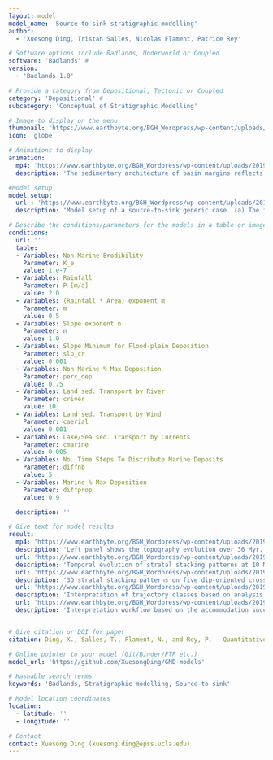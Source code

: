 ```yaml
---
layout: model
model_name: 'Source-to-sink stratigraphic modelling'
author: 
  - 'Xuesong Ding, Tristan Salles, Nicolas Flament, Patrice Rey'

# Software options include Badlands, Underworld or Coupled
software: 'Badlands' #
version: 
  - 'Badlands 1.0'

# Provide a category from Depositional, Tectonic or Coupled
category: 'Depositional' #
subcategory: 'Conceptual of Stratigraphic Modelling'

# Image to display on the menu
thumbnail: 'https://www.earthbyte.org/BGH_Wordpress/wp-content/uploads/2019/11/S2S-Initial-Setting.pdf'
icon: 'globe'

# Animations to display
animation:
  mp4: 'https://www.earthbyte.org/BGH_Wordpress/wp-content/uploads/2019/11/S2S-Strata.mp4'
  description: 'The sedimentary architecture of basin margins reflects the interplay between the rate of change of accommodation creation (dA) and the rate of change of sediment supply (dS). Understanding the quantitative relationship between changes in dA/dS and depositional patterns can help to constrain the contributing factors of the formation of basin margins. This work investigates the development of stratigraphic sequences in a source-to-sink context using Badlands, and proposes quantitative stratigraphic interpretations based on two well-established techniques: the trajectory analysis method (Helland-Hansen & Hampson, 2009) and the accommodation succession method (Neal & Abreu, 2009; Neal et al., 2016).'

#Model setup
model_setup:
  url : 'https://www.earthbyte.org/BGH_Wordpress/wp-content/uploads/2019/11/S2S-Initial-Setting.pdf'
  description: 'Model setup of a source-to-sink generic case. (a) The initial surface consisting of the mountain range (source area), alluvial plain (transfer zone) and continental margin (sink area). (b) Eustatic sea level and its rate of change over 30 Myr. (c) Distance-dependent stretching factor and the resulting thermal subsidence at 10, 20 and 30 Myr across the continental margin.'

# Describe the conditions/parameters for the models in a table or image or both along with a description
conditions:
  url: ''
  table:
  - Variables: Non Marine Erodibility
    Parameter: K_e
    value: 1.e-7
  - Variables: Rainfall
    Parameter: P [m/a]
    value: 2.0
  - Variables: (Rainfall * Area) exponent m
    Parameter: m
    value: 0.5
  - Variables: Slope exponent n
    Parameter: n
    value: 1.0
  - Variables: Slope Minimum for Flood-plain Deposition
    Parameter: slp_cr
    value: 0.001
  - Variables: Non-Marine % Max Deposition
    Parameter: perc_dep
    value: 0.75
  - Variables: Land sed. Transport by River
    Parameter: criver
    value: 10
  - Variables: Land sed. Transport by Wind
    Parameter: caerial
    value: 0.001
  - Variables: Lake/Sea sed. Transport by Currents
    Parameter: cmarine
    value: 0.005
  - Variables: No. Time Steps To Distribute Marine Deposits
    Parameter: diffnb
    value: 5
  - Variables: Marine % Max Deposition
    Parameter: diffprop
    value: 0.9

  description: ''

# Give text for model results
result:
  mp4: 'https://www.earthbyte.org/BGH_Wordpress/wp-content/uploads/2019/11/S2S-Topo-Erodep.mp4'
  description: 'Left panel shows the topography evolution over 36 Myr. Right panel shows the cumulative erosion and deposition over 36 Myr.'
  url: 'https://www.earthbyte.org/BGH_Wordpress/wp-content/uploads/2019/11/S2S-Strata.jpg'
  description: 'Temporal evolution of stratal stacking patterns at 10 Myr (a), at 20 Myr (b) and at 30 Myr (c). Light-grey solid lines represent timelines at 0.5 Myr intervals. Coloured solid lines with timing in millions of years (Myr) are identified stratigraphic surfaces. Stratal stacking patterns are coloured by paleo-depth used to represent different depositional environments. Four sequences, no. 1 to no. 4, are defined. (d) Inset in (c): eustatic sea level curve and its rate of change. Coloured dots indicate the timing of corresponding stratigraphic surfaces. The paleo-depth and topography shown in this figure are directly produced by our post-processing tool.'
  url: 'https://www.earthbyte.org/BGH_Wordpress/wp-content/uploads/2019/11/S2S-3D-Strata.png'
  description: '3D stratal stacking patterns on five dip-oriented cross sections (CS1 to CS5) and two along-strike cross sections. Key stratigraphic surfaces on CS1 to CS5 are identified and coloured accordingly.'
  url: 'https://www.earthbyte.org/BGH_Wordpress/wp-content/uploads/2019/11/S2S-Trajectory-interpretation.pdf'
  description: 'Interpretation of trajectory classes based on analysis of shoreline and shelf-edge trajectories. (a) Shelf-edge trajectory classes based on manually picking the shelf-edge trajectory (magenta dots) on the final output of stratal stacking pattern. (b) Automatically picking shelf-edge trajectory classes based on calculated time-dependent shelf-edge positions in (d). (c) Automatically defined shoreline trajectory classes based on calculated time-dependent shoreline positions in (e). Time labels indicate the timing of each trajectory class formation.'
  url: 'https://www.earthbyte.org/BGH_Wordpress/wp-content/uploads/2019/11/S2S-AS-Interpretation.pdf'
  description: 'Interpretation workflow based on the accommodation succession method. Step 1 includes marking stratal terminations (i.e. toplap, onlap and downlap represented using small arrows) and manually picking the break in slope as offlap break. The refilling of incised channels is shown in red, indicating erosional surfaces. Based on the marked stratal contacts, three stratal stacking trends (solid arrows) and three stratigraphic surfaces (coloured solid lines) are then defined in Steps 2 and 3. The three interpreted stacking patterns are filled with different colours, with their bounding times marked (Step 4). Each stacking pattern reflects the evolving ratio between rate of accommodation creation (δA) and rate of sediment supply (δS). (c) Automatically defined stacking patterns according to the calculated temporal evolution of δA − δS (> 0, < 0 and decreasing, or < 0 and increasing) (d).'


# Give citation or DOI for paper
citation: Ding, X., Salles, T., Flament, N., and Rey, P. - Quantitative stratigraphic analysis in a source-to-sink numerical framework, Geosci. Model Dev., 12, 2571–2585, https://doi.org/10.5194/gmd-12-2571-2019, 2019.

# Online pointer to your model (Git/Binder/FTP etc.)
model_url: 'https://github.com/XuesongDing/GMD-models'

# Hashable search terms
keywords: 'Badlands, Stratigraphic modelling, Source-to-sink'

# Model location coordinates
location:
  - latitude: ''
  - longitude: ''

# Contact
contact: Xuesong Ding (xuesong.ding@epss.ucla.edu)
---
```


